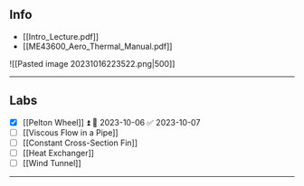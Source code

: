 ## Info

- [[Intro_Lecture.pdf]]
- [[ME43600_Aero_Thermal_Manual.pdf]]

![[Pasted image 20231016223522.png|500]]

---
## Labs
- [x] [[Pelton Wheel]] ⏫ 📅 2023-10-06 ✅ 2023-10-07
- [ ] [[Viscous Flow in a Pipe]]
- [ ] [[Constant Cross-Section Fin]]
- [ ] [[Heat Exchanger]]
- [ ] [[Wind Tunnel]]

---